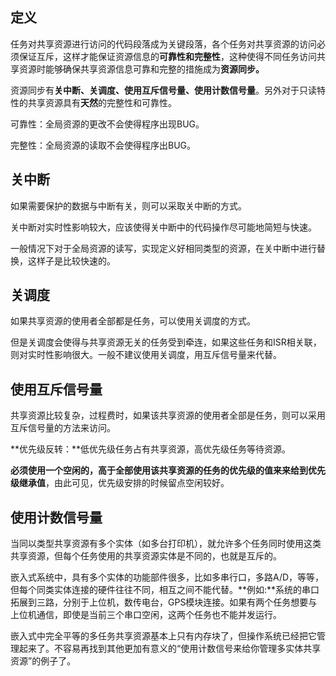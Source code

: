 ## 定义

任务对共享资源进行访问的代码段落成为关键段落，各个任务对共享资源的访问必须保证互斥，这样才能保证资源信息的**可靠性和完整性**，这种使得不同任务访问共享资源时能够确保共享资源信息可靠和完整的措施成为**资源同步。**

资源同步有**关中断、关调度、使用互斥信号量、使用计数信号量**。另外对于只读特性的共享资源具有**天然**的完整性和可靠性。

可靠性：全局资源的更改不会使得程序出现BUG。

完整性：全局资源的读取不会使得程序出BUG。

## 关中断

如果需要保护的数据与中断有关，则可以采取关中断的方式。

关中断对实时性影响较大，应该使得关中断中的代码操作尽可能地简短与快速。

一般情况下对于全局资源的读写，实现定义好相同类型的资源，在关中断中进行替换，这样子是比较快速的。

## 关调度

如果共享资源的使用者全部都是任务，可以使用关调度的方式。

但是关调度会使得与共享资源无关的任务受到牵连，如果这些任务和ISR相关联，则对实时性影响很大。一般不建议使用关调度，用互斥信号量来代替。

## 使用互斥信号量

共享资源比较复杂，过程费时，如果该共享资源的使用者全部是任务，则可以采用互斥信号量的方法来访问。

**优先级反转：**低优先级任务占有共享资源，高优先级任务等待资源。

**必须使用一个空闲的，高于全部使用该共享资源的任务的优先级的值来来给到优先级继承值**，由此可见，优先级安排的时候留点空闲较好。

## 使用计数信号量

当同以类型共享资源有多个实体（如多台打印机），就允许多个任务同时使用这类共享资源，但每个任务使用的共享资源实体是不同的，也就是互斥的。

嵌入式系统中，具有多个实体的功能部件很多，比如多串行口，多路A/D，等等，但每个同类实体连接的硬件往往不同，相互之间不能代替。**例如:**系统的串口拓展到三路，分别于上位机，数传电台，GPS模块连接。如果有两个任务想要与上位机通信，即使是当前三个串口空闲，这两个任务也不能并发运行。

嵌入式中完全平等的多任务共享资源基本上只有内存块了，但操作系统已经把它管理起来了。不容易再找到其他更加有意义的“使用计数信号来给你管理多实体共享资源”的例子了。